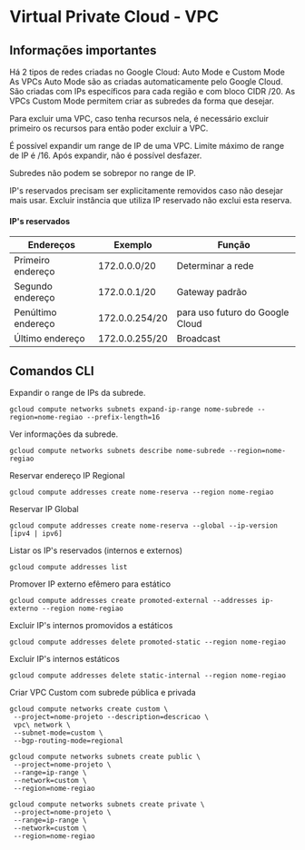 # Virtual Private Cloud - VPC

## Informações importantes

Há 2 tipos de redes criadas no Google Cloud: Auto Mode e Custom Mode 
As VPCs Auto Mode são as criadas automaticamente pelo Google Cloud. São criadas com IPs específicos para cada região e com bloco CIDR /20. 
As VPCs Custom Mode permitem criar as subredes da forma que desejar.

Para excluir uma VPC, caso tenha recursos nela, é necessário excluir primeiro os recursos para então poder excluir a VPC.

É possível expandir um range de IP de uma VPC. Limite máximo de range de IP é /16.
Após expandir, não é possível desfazer.

Subredes não podem se sobrepor no range de IP.

IP's reservados precisam ser explicitamente removidos caso não desejar mais usar. Excluir instância que utiliza IP reservado não exclui esta reserva. 

#### IP's reservados

| Endereços   | Exemplo   | Função   |
|------------|------------|------------|
| Primeiro endereço | 172.0.0.0/20 | Determinar a rede |
| Segundo endereço | 172.0.0.1/20 | Gateway padrão |
| Penúltimo endereço | 172.0.0.254/20 | para uso futuro do Google Cloud |
| Último endereço | 172.0.0.255/20 | Broadcast |

## Comandos CLI

Expandir o range de IPs da subrede.
```
gcloud compute networks subnets expand-ip-range nome-subrede --region=nome-regiao --prefix-length=16
```

Ver informações da subrede.
```
gcloud compute networks subnets describe nome-subrede --region=nome-regiao
```

Reservar endereço IP Regional
```
gcloud compute addresses create nome-reserva --region nome-regiao
```

Reservar IP Global
```
gcloud compute addresses create nome-reserva --global --ip-version [ipv4 | ipv6]
```
Listar os IP's reservados (internos e externos)
```
gcloud compute addresses list
```

Promover IP externo efêmero para estático
```
gcloud compute addresses create promoted-external --addresses ip-externo --region nome-regiao
```

Excluir IP's internos promovidos a estáticos
```
gcloud compute addresses delete promoted-static --region nome-regiao
```

Excluir IP's internos estáticos
```
gcloud compute addresses delete static-internal --region nome-regiao
```

Criar VPC Custom com subrede pública e privada
```
gcloud compute networks create custom \
 --project=nome-projeto --description=descricao \
 vpc\ network \
 --subnet-mode=custom \ 
 --bgp-routing-mode=regional

gcloud compute networks subnets create public \
 --project=nome-projeto \
 --range=ip-range \
 --network=custom \
 --region=nome-regiao

gcloud compute networks subnets create private \
 --project=nome-projeto \
 --range=ip-range \
 --network=custom \
 --region=nome-regiao
```

